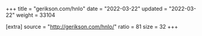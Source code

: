 +++
title = "gerikson.com/hnlo"
date = "2022-03-22"
updated = "2022-03-22"
weight = 33104

[extra]
source = "http://gerikson.com/hnlo/"
ratio = 81
size = 32
+++

